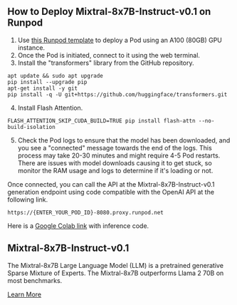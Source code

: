 ## How to Deploy Mixtral-8x7B-Instruct-v0.1 on Runpod
1. Use [this Runpod template](https://www.runpod.io/console/gpu-secure-cloud?ref=80eh3891&template=3lw00z6bjm) to deploy a Pod using an A100 (80GB) GPU instance.
2. Once the Pod is initiated, connect to it using the web terminal.
3. Install the "transformers" library from the GitHub repository.

```
apt update && sudo apt upgrade
pip install --upgrade pip
apt-get install -y git
pip install -q -U git+https://github.com/huggingface/transformers.git
```
4. Install Flash Attention.
```
FLASH_ATTENTION_SKIP_CUDA_BUILD=TRUE pip install flash-attn --no-build-isolation
```

5. Check the Pod logs to ensure that the model has been downloaded, and you see a "connected" message towards the end of the logs. This process may take 20-30 minutes and might require 4-5 Pod restarts. There are issues with model downloads causing it to get stuck, so monitor the RAM usage and logs to determine if it's loading or not.

Once connected, you can call the API at the Mixtral-8x7B-Instruct-v0.1 generation endpoint using code compatible with the OpenAI API at the following link.
```
https://{ENTER_YOUR_POD_ID}-8080.proxy.runpod.net
```
Here is a [Google Colab link](https://colab.research.google.com/drive/1jQAx3YbyNdY-NNPabMugwJ3pVZ7S3p2g#scrollTo=dqtCxoB002uy) with inference code.

## Mixtral-8x7B-Instruct-v0.1
The Mixtral-8x7B Large Language Model (LLM) is a pretrained generative Sparse Mixture of Experts. The Mixtral-8x7B outperforms Llama 2 70B on most benchmarks.

[Learn More](https://huggingface.co/mistralai/Mixtral-8x7B-Instruct-v0.1)
